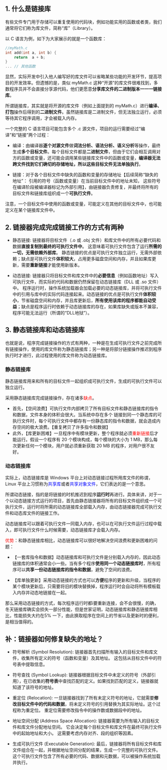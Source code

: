 ## 1. 什么是链接库


有些文件专门用于存储可以重复使用的代码块，例如功能实用的函数或者类，我们通常将它们称为库文件，简称“库”（Library）。

以 C 语言为例，如下为大家展示的就是一个函数库：

~~~cpp
//myMath.c
int add(int a, int b) {
    return  a + b;
}
... // 其他函数
~~~

显然，实际开发中引入他人编写好的库文件可以省略某些功能的开发环节，提高项目的开发效率。但遗憾的是，类似 myMath.c 这种“开源”的库文件很难找到，多数程序员并不会直接分享源代码，他们更愿意**分享库文件的二进制版本一一一链接库**。

所谓链接库，其实就是将开源的库文件（例如上面提到的 myMath.c）进行**编译、打包**操作后得到的**二进制文件**。虽然链接库是二进制文件，但无法独立运行，必须等待其它程序调用，才会被载入内存。

一个完整的 C 语言项目可能包含多个 .c 源文件，项目的运行需要经过“编译”和“链接”两个过程： 

- 编译：由编译器**逐个对源文件**做**词法分析、语法分析、语义分析**等操作，最终生成**多个目标文件**。每个目标文件都是**二进制文件**，但由于它们会相互调用对方的函数或变量，还可能会调用某些链接库文件中的函数或变量，**编译器无法跨文件找到它们确切的存储地址，所以这些目标文件无法单独执行**。

- 链接：对于各个目标文件中缺失的函数和变量的存储地址【后续简称“缺失的地址”： 引用的符号（函数或变量）在当前目标文件中的地址未知， 这些符号在编译阶段被编译器标记为外部引用】，由链接器负责修复，并最终将所有的目标文件和链接库组织成一个**可执行文件**。

注意，一个目标文件中使用的函数或变量，可能定义在其他的目标文件中，也可能定义在某个链接库文件中。

## 2. 链接器完成完成链接工作的方式有两种

- 静态链接: 链接器将目标文件（.o 或 .obj 文件）和库文件中的所有必要代码和数据**直接复制到最终的可执行文件中**。 这意味着可执行文件包含了运行**所需的一切，无需依赖外部库**。 静态链接的优点是可执行文件独立运行，无需外部依赖；缺点是可执行文件**体积较大**，占用更多磁盘空间和内存，并且如果库更新，需要**重新链接**才能使用新版本。

- 动态链接: 链接器只将目标文件和库文件中的**必要信息**（例如函数地址）写入可执行文件，而实际的代码和数据仍然保留在动态链接库（DLL 或 .so 文件）中。 程序运行时，操作系统加载器会加载必要的动态链接库，并将可执行文件中的引用与库中的实际代码连接起来。动态链接的优点是可执行文件**体积较小**，节省磁盘空间和内存，并且库更新后，**所有使用该库的程序都能自动受益**；缺点是程序运行时依赖于动态链接库的存在，如果库缺失或版本不兼容，程序可能无法运行（所谓的“DLL地狱”）。

## 3. 静态链接库和动态链接库

也就是说，程序完成链接操作的方式有两种，一种是在生成可执行文件之前完成所有链接操作，使用的库文件称为静态链接库；另一种是将部分链接操作推迟到程序执行时才进行，此过程使用的库文件称为动态链接库。 

### 静态链接库

静态链接库用来和所有的目标文件一起组织成可执行文件，生成的可执行文件可以独立运行。

采用静态链接库完成链接操作，存在诸多<font color=red>缺点</font>。
- 首先，【空间浪费】可执行文件内部拷贝了所有目标文件和静态链接库的指令和数据，文件本身的体积会很大。当系统中存在多个 链接到同一个静态库的可执行文件时，每个可执行文件中都存有一份静态库的指令和数据，就会造成内存空间的极大浪费。【重复拷贝了许多指令和数据】
- 此外，【库更新困难】一旦程序中有模块更新，整个程序就必须<font color=red>重新链接</font>后才能运行。假设一个程序有 20 个模块构成，每个模块的大小为 1 MB，那么每次更新任何一个模块，用户就必须重新获取 20 MB 的程序，对用户很不友好。


### 动态链接库

实际上，动态链接库是 Windows 平台上对动态链接过程所用库文件的称谓，Linux 平台上习惯称为<font color=blue>共享库</font>或者<font color=blue>共享对象文件</font>，它们表达的是一个意思。

所谓动态链接，指的是将链接的时机推迟到程序**运行时**再进行。具体来讲，对于一个以动态链接方式运行的项目，首先由静态链接器将所有的目标文件组织成一个可执行文件，运行时将所需的动态链接库全部载入内存，由动态链接器完成可执行文件和动态库文件的链接工作。

动态链接库可以跟着可执行文件一同载入内存，也可以在可执行文件运行过程中载入，即可执行文件什么时候需要，动态链接库才会载入内存。

<font color=red>优势</font>：和静态链接库相比，动态链接库可以很好地解决空间浪费和更新困难的问题：
- 【一套库指令和数据】动态链接库和可执行文件是分别载入内存的，因此动态链接库的体积通常会小一些。当有多个程序**使用同一个动态链接库时**，所有程序可以**共享一份动态链接库的指令和数据**，避免了空间的浪费。

- 【库单独更新】采用动态链接的方式也可以**方便**程序的更新和升级，当程序的某个模块更新后，只需要将旧的模块替换掉，程序运行时会自动将所有模板载入内存并动态地链接在一起。

那么采用动态链接的方式，每次程序运行时都i要重新连接，会不会很慢，的确，冬天链接库确实会损失一部分性能，但是世家证明，动态链接库和静态链接库相比，性能损失大约在5% 一下，由此换取程序在空间上的节省以及更新时的便利，是相当值得的。


## 补：链接器如何修复缺失的地址？

- 符号解析 (Symbol Resolution): 链接器首先扫描所有输入的目标文件和库文件，收集所有定义的符号（函数和变量）及其地址。 这包括从目标文件中的符号表中提取信息。

- 符号查找 (Symbol Lookup): 链接器根据目标文件中未定义的符号（外部引用），在已收集的**符号表**中查找匹配的定义。如果找到匹配的定义，链接器就知道了该符号的地址。

- 重定位 (Relocation): 一旦链接器找到了所有未定义符号的地址，它就需要**修改目标文件中的代码和数据**，将未定义符号的引用替换为其实际地址。这个过程称为重定位。 重定位需要修改指令中的操作数或数据段中的地址。

- 地址空间分配 (Address Space Allocation): 链接器需要为所有输入的目标文件和库文件分配地址空间。 它会决定每个目标文件和库文件在最终可执行文件中的起始地址和大小。 这需要考虑内存对齐、段的组织等因素。

- 生成可执行文件 (Executable Generation): 最后，链接器将所有目标文件和库文件组合在一起，并根据地址空间分配的结果，生成一个完整的可执行文件。 这个可执行文件包含了所有必要的代码、数据和元数据，可以被操作系统加载并执行。
